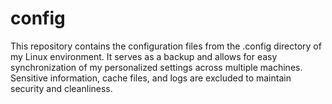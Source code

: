 # config
This repository contains the configuration files from the .config directory of my Linux environment. It serves as a backup and allows for easy synchronization of my personalized settings across multiple machines. Sensitive information, cache files, and logs are excluded to maintain security and cleanliness.
